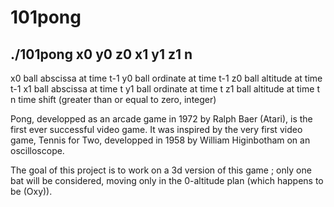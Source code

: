 101pong
===================

./101pong x0 y0 z0 x1 y1 z1 n
----------------------------------------

x0     ball abscissa at time t-1
y0     ball ordinate at time t-1
z0     ball altitude at time t-1
x1     ball abscissa at time t
y1     ball ordinate at time t
z1     ball altitude at time t
n      time shift (greater than or equal to zero, integer)

Pong, developped as an arcade game in 1972 by Ralph Baer (Atari), is the first
ever successful video game. It was inspired by the very first video game,
Tennis for Two, developped in 1958 by William Higinbotham on an oscilloscope.

The goal of this project is to work on a 3d version of this game ;
only one bat will be considered, moving only in the 0-altitude plan (which happens to be (Oxy)).